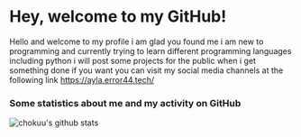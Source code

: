 # Hey, welcome to my GitHub!

Hello and welcome to my profile i am glad you found me i am new to programming and currently trying to learn different programming languages including python i will post some projects for the public when i get something done if you want you can visit my social media channels at the following link https://ayla.error44.tech/

### Some statistics about me and my activity on GitHub

![chokuu's github stats](https://github-readme-stats.vercel.app/api?username=chokuu&show_icons=true&title_color=fff&icon_color=79ff97&text_color=9f9f9f&bg_color=151515&hide_border=True)
